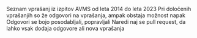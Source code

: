Seznam vprašanj iz izpitov AVMS od leta 2014 do leta 2023
Pri določenih vprašanjih so že odgovori na vprašanja, ampak obstaja možnost napak
Odgovori se bojo posodabljali, popravljali
Naredi naj se pull request, da lahko vsak dodaja odgovore ali nova vprašanja